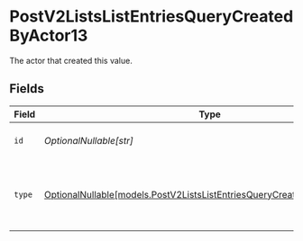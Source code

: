 # PostV2ListsListEntriesQueryCreatedByActor13

The actor that created this value.


## Fields

| Field                                                                                                                                    | Type                                                                                                                                     | Required                                                                                                                                 | Description                                                                                                                              |
| ---------------------------------------------------------------------------------------------------------------------------------------- | ---------------------------------------------------------------------------------------------------------------------------------------- | ---------------------------------------------------------------------------------------------------------------------------------------- | ---------------------------------------------------------------------------------------------------------------------------------------- |
| `id`                                                                                                                                     | *OptionalNullable[str]*                                                                                                                  | :heavy_minus_sign:                                                                                                                       | An ID to identify the actor.                                                                                                             |
| `type`                                                                                                                                   | [OptionalNullable[models.PostV2ListsListEntriesQueryCreatedByActorType13]](../models/postv2listslistentriesquerycreatedbyactortype13.md) | :heavy_minus_sign:                                                                                                                       | The type of actor. [Read more information on actor types here](/docs/actors).                                                            |